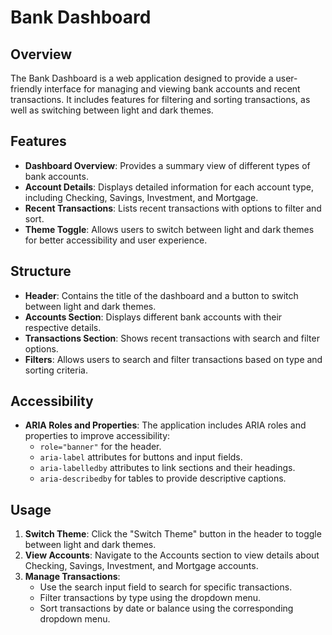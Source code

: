 # Bank Dashboard

## Overview

The Bank Dashboard is a web application designed to provide a user-friendly interface for managing and viewing bank accounts and recent transactions. It includes features for filtering and sorting transactions, as well as switching between light and dark themes.

## Features

- **Dashboard Overview**: Provides a summary view of different types of bank accounts.
- **Account Details**: Displays detailed information for each account type, including Checking, Savings, Investment, and Mortgage.
- **Recent Transactions**: Lists recent transactions with options to filter and sort.
- **Theme Toggle**: Allows users to switch between light and dark themes for better accessibility and user experience.

## Structure

- **Header**: Contains the title of the dashboard and a button to switch between light and dark themes.
- **Accounts Section**: Displays different bank accounts with their respective details.
- **Transactions Section**: Shows recent transactions with search and filter options.
- **Filters**: Allows users to search and filter transactions based on type and sorting criteria.

## Accessibility

- **ARIA Roles and Properties**: The application includes ARIA roles and properties to improve accessibility:
  - `role="banner"` for the header.
  - `aria-label` attributes for buttons and input fields.
  - `aria-labelledby` attributes to link sections and their headings.
  - `aria-describedby` for tables to provide descriptive captions.

## Usage

1. **Switch Theme**: Click the "Switch Theme" button in the header to toggle between light and dark themes.
2. **View Accounts**: Navigate to the Accounts section to view details about Checking, Savings, Investment, and Mortgage accounts.
3. **Manage Transactions**:
   - Use the search input field to search for specific transactions.
   - Filter transactions by type using the dropdown menu.
   - Sort transactions by date or balance using the corresponding dropdown menu.

